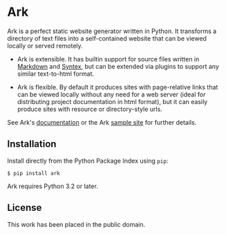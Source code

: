 
# Ark

Ark is a perfect static website generator written in Python. It transforms a
directory of text files into a self-contained website that can be viewed
locally or served remotely.

* Ark is extensible. It has builtin support for source files written
  in [Markdown][] and [Syntex][], but can be extended via plugins to support
  any similar text-to-html format.

* Ark is flexible. By default it produces sites with page-relative links
  that can be viewed locally without any need for a web server (ideal for
  distributing project documentation in html format), but it can easily
  produce sites with resource or directory-style urls.

See Ark's [documentation][] or the Ark [sample site][] for further details.

[Markdown]: http://daringfireball.net/projects/markdown/
[Syntex]: https://github.com/dmulholland/syntex
[documentation]: http://mulholland.xyz/docs/ark/
[sample site]: http://ark.mulholland.xyz



## Installation

Install directly from the Python Package Index using `pip`:

    $ pip install ark

Ark requires Python 3.2 or later.



## License

This work has been placed in the public domain.

